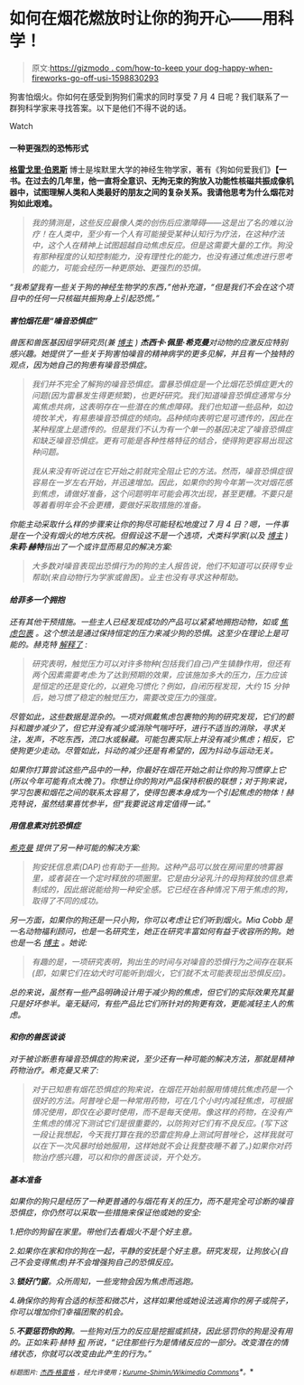 # 如何在烟花燃放时让你的狗开心——用科学！

> 原文:[https://gizmodo . com/how-to-keep your dog-happy-when-fireworks-go-off-usi-1598830293](https://gizmodo.com/how-to-keep-your-dog-happy-when-fireworks-go-off-usi-1598830293)

狗害怕烟火。你如何在感受到狗狗们需求的同时享受 7 月 4 日呢？我们联系了一群狗科学家来寻找答案。以下是他们不得不说的话。

Watch

#### 一种更强烈的恐怖形式

[**格雷戈里·伯恩斯**](http://gregoryberns.com/) 博士是埃默里大学的神经生物学家，著有《狗如何爱我们》[](http://www.amazon.com/How-Dogs-Love-Us-Neuroscientist/dp/0544114515/ref=tmm_hrd_title_0?asc_campaign=InlineText&asc_refurl=https://gizmodo.com/how-to-keep-your-dog-happy-when-fireworks-go-off-usi-1598830293&asc_source=&tag=kinjagizmodolink-20)**【一书。在过去的几年里，他一直将全意识、无拘无束的狗放入功能性核磁共振成像机器中，试图理解人类和人类最好的朋友之间的复杂关系。我请他思考为什么烟花对狗如此艰难。**

> *我的猜测是，这些反应最像人类的创伤后应激障碍——这是出了名的难以治疗！在人类中，至少有一个人有可能接受某种认知行为疗法，在这种疗法中，这个人在精神上试图超越自动焦虑反应。但是这需要大量的工作。狗没有那种程度的认知控制能力，没有理性化的能力，也没有通过焦虑进行思考的能力，可能会经历一种更原始、更强烈的恐惧。*

*“我希望我有一些关于狗的神经生物学的东西，”他补充道，“但是我们不会在这个项目中的任何一只核磁共振狗身上引起恐慌。”*

#### *害怕烟花是“噪音恐惧症”*

*兽医和兽医基因组学研究员(兼 [博主](http://dogzombie.blogspot.com/) ) **杰西卡·佩里·希克曼**对动物的应激反应特别感兴趣。她提供了一些关于狗害怕噪音的精神病学的更多见解，并且有一个独特的观点，因为她自己的狗患有噪音恐惧症。*

> *我们并不完全了解狗的噪音恐惧症。雷暴恐惧症是一个比烟花恐惧症更大的问题(因为雷暴发生得更频繁)，也更好研究。我们知道噪音恐惧症通常与分离焦虑共病，这表明存在一些潜在的焦虑障碍。我们也知道一些品种，如边境牧羊犬，有易患噪音恐惧症的倾向。品种倾向表明它是可遗传的，因此在某种程度上是遗传的。但是我们不认为有一个单一的基因决定了噪音恐惧症和缺乏噪音恐惧症。更有可能是各种性格特征的结合，使得狗更容易出现这种问题。*
> 
> *我从来没有听说过在它开始之前就完全阻止它的方法。然而，噪音恐惧症很容易在一岁左右开始，并迅速增加。因此，如果你的狗今年第一次对烟花感到焦虑，请做好准备，这个问题明年可能会再次出现，甚至更糟。不要只是等着看明年会不会更糟，要做好采取措施的准备。*

*你能主动采取什么样的步骤来让你的狗尽可能轻松地度过 7 月 4 日？嗯，一件事是在一个没有烟火的地方庆祝。但假设这不是一个选项，犬类科学家(以及 [博主](http://doyoubelieveindog.blogspot.com.au/2013/07/how-to-make-fireworks-less-upsetting.html#.U7M2DaiLGEw) ) **朱莉·赫特**指出了一个或许显而易见的解决方案:*

> *大多数对噪音表现出恐惧行为的狗的主人报告说，他们不知道可以获得专业帮助(来自动物行为学家或兽医)。业主也没有寻求这种帮助。*

#### *给菲多一个拥抱*

*还有其他干预措施。一些主人已经发现成功的产品可以紧紧地拥抱动物，如或 [焦虑包裹](https://anxietywrap.com/default.aspx) 。这个想法是通过保持恒定的压力来减少狗的恐惧。这至少在理论上是可能的。赫克特 [解释了](http://doyoubelieveindog.blogspot.com.au/2012/12/what-kinds-of-dogs-are-troubled-by.html#.U7M2CaiLGEw) :*

> *研究表明，触觉压力可以对许多物种(包括我们自己)产生镇静作用，但还有两个因素需要考虑:为了达到预期的效果，应该施加多大的压力，压力应该是恒定的还是变化的，以避免习惯化？例如，自闭历程发现，大约 15 分钟后，她习惯了稳定的触觉压力，需要改变压力的强度。*

*尽管如此，这些数据是混杂的。一项对佩戴焦虑包裹物的狗的研究发现，它们的颤抖和踱步减少了，但它并没有减少或消除气喘吁吁，进行不适当的消除，寻求关注，发声，不吃东西，流口水或躲藏。可能包裹实际上并没有减少焦虑；相反，它使狗更少走动。尽管如此，抖动的减少还是有希望的，因为抖动与运动无关。*

*如果你打算尝试这些产品中的一种，你最好在烟花开始之前让你的狗习惯穿上它(所以今年可能有点太晚了)。你想让你的狗对产品保持积极的联想；对于狗来说，学习包裹和烟花之间的联系太容易了，使得包裹本身成为一个引起焦虑的物体！赫克特说，虽然结果喜忧参半，但“我要说这肯定值得一试。”*

#### *用信息素对抗恐惧症*

*[希克曼](http://dogzombie.blogspot.com/) 提供了另一种可能的解决方案:*

> *狗安抚信息素(DAP)也有助于一些狗。这种产品可以放在房间里的喷雾器里，或者装在一个定时释放的项圈里。它是由分泌乳汁的母狗释放的信息素制成的，因此据说能给狗一种安全感。它已经在各种情况下用于焦虑的狗，取得了不同的成功。*

*另一方面，如果你的狗还是一只小狗，你可以考虑让它们听到烟火。Mia Cobb 是一名动物福利顾问，也是一名研究生，她正在研究丰富如何有益于收容所的狗。她也是一名 [博主](http://doyoubelieveindog.blogspot.com/2012/12/fireworks-not-fun-for-everyone-or-every.html#.U7NATaiLGEy) 。她说:*

> *有趣的是，一项研究表明，狗出生的时间与对噪音的恐惧行为之间存在联系(即，如果它们在幼犬时可能听到烟火，它们就不太可能表现出恐惧反应)。*

*总的来说，虽然有一些产品明确设计用于减少狗的焦虑，但它们的实际效果充其量只是好坏参半。毫无疑问，有些产品比它们所针对的狗更有效，更能减轻主人的焦虑。*

#### *和你的兽医谈谈*

*对于被诊断患有噪音恐惧症的狗来说，至少还有一种可能的解决方法，那就是精神药物治疗。希克曼又来了:*

> *对于已知患有烟花恐惧症的狗来说，在烟花开始前服用情境抗焦虑药是一个很好的方法。*阿普唑仑*是一种常用药物，可在几个小时内减轻焦虑，可根据情况使用，即仅在必要时使用，而不是每天使用。像这样的药物，在没有产生焦虑的情况下测试它们是很重要的，以防狗对它们有不良反应。(写下这一段让我想起，今天我打算在我的恐雷症狗身上测试阿普唑仑，这样我就可以在下一次风暴时给她服用，这样她就不会让我整夜睡不着了。)如果你对药物治疗感兴趣，可以和你的兽医谈谈，开个处方。*

#### *基本准备*

*如果你的狗只是经历了一种更普通的与烟花有关的压力，而不是完全可诊断的噪音恐惧症，你仍然可以采取一些措施来保证他或她的安全:*

*1.把你的狗留在家里。带他们去看烟火不是个好主意。*

*2.如果你在家和你的狗在一起，平静的安抚是个好主意。研究发现，让狗放心(自己不会变得焦虑)并不会增强狗自己的恐惧反应。*

*3.**锁好门窗**。众所周知，一些宠物会因为焦虑而逃跑。*

*4.确保你的狗有合适的标签和微芯片，这样如果他或她设法逃离你的房子或院子，你可以增加你们幸福团聚的机会。*

*5.**不要惩罚你的狗**。一些狗对压力的反应是挖掘或抓挠，因此惩罚你的狗是没有用的。正如朱莉·赫特 [和](http://blogs.scientificamerican.com/dog-spies/2013/07/04/usher-might-ruin-your-dogs-fourth-of-july/) 所说，“记住那些行为是情绪反应的一部分。改变潜在的情绪状态，你就可以改变由此产生的行为。”*

**<small>标题图片:</small>* [*<small>杰西·格雷格</small>*](http://twitter.com/divellent) *<small>，经允许使用；</small>*[*<small>Kurume-Shimin/Wikimedia Commons</small>*](http://en.wikipedia.org/wiki/File:ColorfulFireworks.png)*<small>。</small>**
